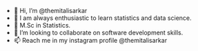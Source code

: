- 👋 Hi, I’m @themitalisarkar
- 👀 I am always enthusiastic to learn statistics and data science.
- 🌱 M.Sc in Statistics.
- 💞️ I’m looking to collaborate on software development skills.
- 📫 Reach me in my instagram profile @themitalisarkar

<!---
themitalisarkar/themitalisarkar is a ✨ special ✨ repository because its `README.md` (this file) appears on your GitHub profile.
You can click the Preview link to take a look at your changes.
--->
